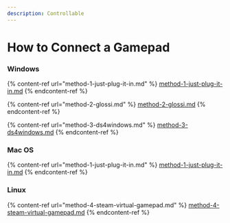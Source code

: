 ```yaml
---
description: Controllable
---
```


# How to Connect a Gamepad

### Windows

{% content-ref url="method-1-just-plug-it-in.md" %}
[method-1-just-plug-it-in.md](method-1-just-plug-it-in.md)
{% endcontent-ref %}

{% content-ref url="method-2-glossi.md" %}
[method-2-glossi.md](method-2-glossi.md)
{% endcontent-ref %}

{% content-ref url="method-3-ds4windows.md" %}
[method-3-ds4windows.md](method-3-ds4windows.md)
{% endcontent-ref %}

### Mac OS

{% content-ref url="method-1-just-plug-it-in.md" %}
[method-1-just-plug-it-in.md](method-1-just-plug-it-in.md)
{% endcontent-ref %}

### Linux

{% content-ref url="method-4-steam-virtual-gamepad.md" %}
[method-4-steam-virtual-gamepad.md](method-4-steam-virtual-gamepad.md)
{% endcontent-ref %}
